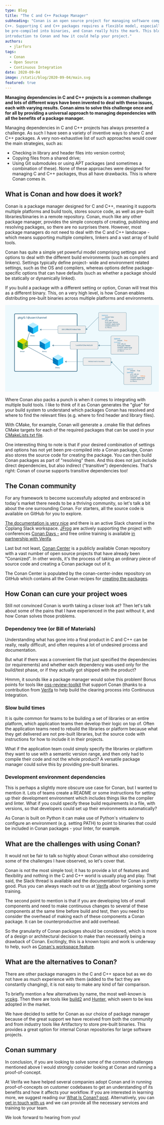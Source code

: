 ```yaml
---
type: Blog
title: "The C and C++ Package Manager"
subheading: "Conan is an open source project for managing software components (or packages) for C and
C++. Supporting C and C++ packages requires a flexible model, especially to allow packages to
be pre-compiled into binaries, and Conan really hits the mark. This blog gives a short
introduction to Conan and how it could help your project."
authors:
  - jlarfors
tags:
  - Conan
  - Open Source
  - Continuous Integration
date: 2020-09-04
image: /static/blog/2020-09-04/main.svg
featured: true
---
```


**Managing dependencies in C and C++ projects is a common challenge and lots of different ways have been invented to deal with these issues, each with varying results. Conan aims to solve this challenge once and for all by providing a universal approach to managing dependencies with all the benefits of a package manager.**

Managing dependencies in C and C++ projects has always presented a challenge. As such I
have seen a variety of inventive ways to share C and C++ packages. A very non-exhaustive list
of such approaches would cover the main strategies, such as:

- Checking in library and header files into version control;
- Copying files from a shared drive;
- Using Git submodules or using APT packages (and sometimes a combination of these).
  None of these approaches were designed for managing C and C++ packages, thus all have
  drawbacks. This is where Conan comes in.

## What is Conan and how does it work?

Conan is a package manager designed for C and C++, meaning it supports multiple platforms
and build tools, stores source code, as well as pre-built libraries/binaries in a remote repository.
Conan, much like any other package manager, provides the simple concepts of creating,
publishing and resolving packages, so there are no surprises there. However, most package
managers do not need to deal with the C and C++ landscape - which means supporting
multiple compilers, linkers and a vast array of build tools.

Conan has quite a simple yet powerful model comprising settings and options to deal with the
different build environments (such as compilers and linkers). Settings typically define project-
wide and environment related settings, such as the OS and compilers, whereas options define
package-specific options that can have defaults (such as whether a package should be statically
or dynamically linked).

If you build a package with a different setting or option, Conan will treat this as a different binary.
This, on a very high level, is how Conan enables distributing pre-built binaries across multiple
platforms and environments.

![conan diagram](/static/blog/2020-09-04/conan-diagram.svg)

Where Conan also packs a punch is when it comes to integrating with multiple build tools. I like
to think of it as Conan generates the "glue" for your build system to understand which packages
Conan has resolved and where to find the relevant files (e.g. where to find header and library
files).

With CMake, for example, Conan will generate a .cmake file that defines CMake targets for
each of the required packages that can be used in your [CMakeLists.txt file](https://docs.conan.io/en/latest/integrations/build_system/cmake/cmake_generator.html#targets-approach).

One interesting thing to note is that if your desired combination of settings and
options has not yet been pre-compiled into a Conan package, Conan also stores the source
code for creating the package. You can then build Conan packages as part of "resolving" them.
And this does not just include direct dependencies, but also indirect ("transitive") dependencies.
That's right: Conan of course supports transitive dependencies too!

## The Conan community

For any framework to become successfully adopted and embraced in today's market there
needs to be a thriving community, so let's talk a bit about the one surrounding Conan.
For starters, all the source code is available on GitHub for you to explore.

[The documentation is very nice](https://docs.conan.io/en/latest/introduction.html) and there is an active Slack channel
in the Cpplang Slack workspace. [JFrog](https://jfrog.com/) are actively supporting the project with conferences [Conan Days -](https://conandays.conan.io/) and free online training is available [in partnership with Verifa](https://verifa.io).

Last but not least, [Conan Center](https://conan.io/center/) is a publicly available Conan
repository with a vast number of open source projects that have already been "Conanized". In
other words, it's the process of taking an ordinary piece of source code and creating a Conan
package out of it.

The Conan Center is populated by the conan-center-index repository on GitHub which contains
all the Conan recipes for [creating the packages](https://github.com/conan-io/conan-center-index).

## How Conan can cure your project woes

Still not convinced Conan is worth taking a closer look at? Then let's talk about some of the
pains that I have experienced in the past without it, and how Conan solves those problems.

### Dependency tree (or Bill of Materials)

Understanding what has gone into a final product in C and C++ can be really, really difficult, and
often requires a lot of undesired process and documentation.

But what if there was a convenient file that just specified the dependencies (or requirements)
and whether each dependency was used only for the build/test phase, or if they actually got
shipped with the product?

Hmmm, it sounds like a package manager would solve this problem! Bonus points for tools like
[oss-review-toolkit](https://github.com/oss-review-toolkit/ort) that support Conan (thanks to a
contribution from [Verifa](/) to help build the clearing process into Continuous Integration.

### Slow build times

It is quite common for teams to be building a set of libraries or an entire platform, which
application teams then develop their logic on top of. Often the application teams need to rebuild
the libraries or platform because what they get delivered are not pre-built libraries, but the
source code with instructions for how to include it in their projects.

What if the application team could simply specify the libraries or platform they want to use with a
semantic version range, and then only had to compile their code and not the whole product?
A versatile package manager could solve this by providing pre-built binaries.

### Development environment dependencies

This is perhaps a slightly more obscure use case for Conan, but I wanted to mention it. Lots of
teams create a README or some instructions for setting up their development environment
which includes things like the compiler and linter. What if you could specify these build
requirements in a file, with versions, so that developers could set up their environments
automatically?

As Conan is built on Python it can make use of Python's virtualenv to configure an environment
(e.g. setting PATH) to point to binaries that could be included in Conan packages - your linter,
for example.

## What are the challenges with using Conan?

It would not be fair to talk so highly about Conan without also considering some of the
challenges I have observed, so let's cover that.

Conan is not the most simple tool; it has to provide a lot of features and flexibility and nothing in
the C and C++ world is usually plug and play. That said, the Slack thread is available and the
documentation for Conan is pretty good. Plus you can always reach out to us at [Verifa](/contact/) about organising some training.

The second point to mention is that if you are developing lots of small components and need to
make continuous changes to several of these components at the same time before build and
test, then you need to consider the overhead of making each of these components a Conan
package. It can be counterproductive and add overhead.

So the granularity of Conan packages should be considered, which is more of a design or
architectural decision to make than necessarily being a drawback of Conan. Excitingly, this is a
known topic and work is underway to help, such as [Conan's workspace feature](https://docs.conan.io/en/latest/developing_packages/workspaces.html).

## What are the alternatives to Conan?

There are other package managers in the C and C++ space but as we do not have as much
experience with them (added to the fact they are constantly changing), it is not easy to make
any kind of fair comparison.

To briefly mention a few alternatives by name, the most well-known is [vcpkg](https://github.com/Microsoft/vcpkg). Then there are tools like [build2](https://build2.org/) and [Hunter](https://github.com/cpp-pm/hunter), which seem to be less adopted in the market.

We have decided to settle for Conan as our choice of package manager because of the great
support we have received from both the community and from industry tools like Artifactory to
store pre-built binaries. This provides a great option for internal Conan repositories for large
software projects.

## Conan summary

In conclusion, if you are looking to solve some of the common challenges mentioned above I
would strongly consider looking at Conan and running a proof-of-concept.

At Verifa we have helped several companies adopt Conan and in running proof-of-concepts on
customer codebases to get an understanding of its benefits and how it affects your workflow.
If you are interested in learning more, we suggest reading our [What Is Conan? post](https://bincrafters.github.io/2018/07/14/What-Is-Conan/). Alternatively, you can [get in touch with us](/contact/) and we can provide all the necessary services and training to your team.

We look forward to hearing from you!
